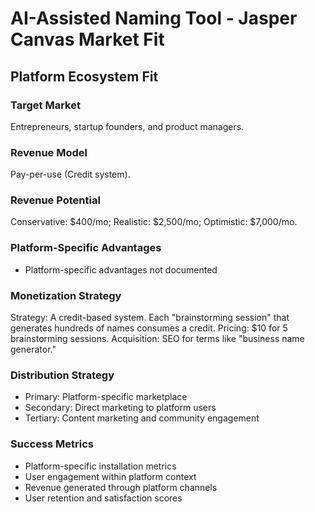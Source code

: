 # AI-Assisted Naming Tool - Jasper Canvas Market Fit

## Platform Ecosystem Fit

### Target Market
Entrepreneurs, startup founders, and product managers.

### Revenue Model
Pay-per-use (Credit system).

### Revenue Potential
Conservative: $400/mo; Realistic: $2,500/mo; Optimistic: $7,000/mo.

### Platform-Specific Advantages
- Platform-specific advantages not documented

### Monetization Strategy
Strategy: A credit-based system. Each "brainstorming session" that generates hundreds of names consumes a credit. Pricing: $10 for 5 brainstorming sessions. Acquisition: SEO for terms like "business name generator."

### Distribution Strategy
- Primary: Platform-specific marketplace
- Secondary: Direct marketing to platform users
- Tertiary: Content marketing and community engagement

### Success Metrics
- Platform-specific installation metrics
- User engagement within platform context
- Revenue generated through platform channels
- User retention and satisfaction scores
